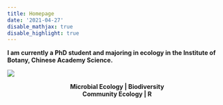 ```yaml
---
title: Homepage
date: '2021-04-27'
disable_mathjax: true
disable_highlight: true
---
```


<b> I am currently a PhD student and majoring in ecology in the Institute of Botany, Chinese Academy Science. </b>

![](/images/Tibet_plateau.jpg)

<center><strong> Microbial Ecology | Biodiversity </strong></center>

<center><strong> Community Ecology | R </strong></center>